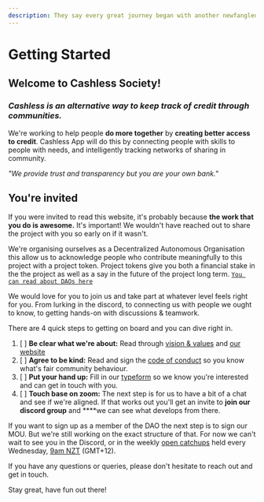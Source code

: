 ```yaml
---
description: They say every great journey began with another newfangled Comms platform
---
```


# Getting Started

## Welcome to Cashless Society!

### _**Cashless is an alternative way to keep track of credit through communities.**_

We're working to help people **do more together** by **creating better access to credit**. Cashless App will do this by connecting people with skills to people with needs, and intelligently tracking networks of sharing in community.

_"We provide trust and transparency but you are your own bank."_

## **You're invited**

If you were invited to read this website, it's probably because **the work that you do is awesome.** It's important! We wouldn't have reached out to share the project with you so early on if it wasn't.  
  
We're organising ourselves as a Decentralized Autonomous Organisation this allow us to acknowledge people who contribute meaningfully to this project with a project token. Project tokens give you both a financial stake in the the project as well as a say in the future of the project long term. [`You can read about DAOs here`](https://cointelegraph.com/ethereum-for-beginners/what-is-a-decentralized-autonomous-organization-and-how-does-a-dao-work#:~:text=A%20decentralized%20autonomous%20organization%20%28DAO,and%20managed%20by%20their%20members.) 

We would love for you to join us and take part at whatever level feels right for you. From lurking in the discord, to connecting us with people we ought to know, to getting hands-on with discussions & teamwork.

There are 4 quick steps to getting on board and you can dive right in.

1. [ ] **Be clear what we're about:** Read through [vision & values](vision-and-values/vision-and-values.md) and [our website](https://cashless.social/)
2. [ ] **Agree to be kind:** Read and sign the [code of conduct](key-resources/code-of-conduct.md) so you know what's fair community behaviour.
3. [ ] **Put your hand up:** Fill in our [typeform](https://deanharliwich.typeform.com/to/erYOECZh) so we know you're interested and can get in touch with you.
4. [ ] **Touch base on zoom:** The  next step is for us to have a bit of a chat and see if we're aligned. If that works out you'll get an invite to **join our discord group** and ****we can see what develops from there.

 If you want to sign up as a member of the DAO the next step is to sign our MOU. But we're still working on the exact structure of that. For now we can't wait to see you in the Discord, or in the weekly [open catchups](https://bbb.hypha.coop/b/mil-l9s-elb-tws) held every Wednesday, [9am NZT](https://time.is/0900_14_Apr_2021_in_Wellington/Vancouver/EDT/Brazil) \(GMT+12\).

If you have any questions or queries, please don't hesitate to reach out and get in touch.  
  
Stay great, have fun out there!

